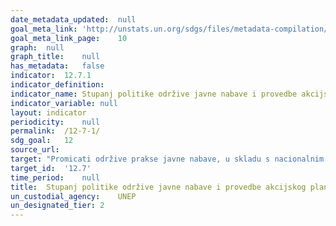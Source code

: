```yaml
---
date_metadata_updated:	null
goal_meta_link:	'http://unstats.un.org/sdgs/files/metadata-compilation/Metadata-Goal-12.pdf'
goal_meta_link_page:	10
graph:	null
graph_title:	null
has_metadata:	false
indicator:	12.7.1
indicator_definition:	
indicator_name:	Stupanj politike održive javne nabave i provedbe akcijskog plana
indicator_variable:	null
layout:	indicator
periodicity:	null
permalink:	/12-7-1/
sdg_goal:	12
source_url:	
target:	"Promicati održive prakse javne nabave, u skladu s nacionalnim politikama i prioritetima"
target_id:	'12.7'
time_period:	null
title:	Stupanj politike održive javne nabave i provedbe akcijskog plana
un_custodial_agency:	UNEP
un_designated_tier:	2
---
```

